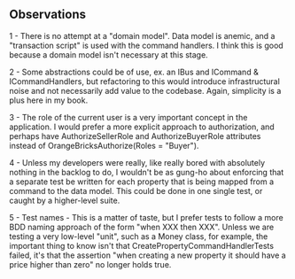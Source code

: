 Observations
-----------

1 - There is no attempt at a "domain model". Data model is anemic, and a "transaction script" is used with the command handlers. I think this is good because a domain model isn't necessary at this stage.

2 - Some abstractions could be of use, ex. an IBus and ICommand & ICommandHandlers, but refactoring to this would  introduce infrastructural noise and not necessarily add value to the codebase. Again, simplicity is a plus here in my book.

3 - The role of the current user is a very important concept in the application. I would prefer a more explicit approach to authorization, and perhaps have AuthorizeSellerRole and AuthorizeBuyerRole attributes instead of OrangeBricksAuthorize(Roles = "Buyer").

4 - Unless my developers were really, like really bored with absolutely nothing in the backlog to do, I wouldn't be as gung-ho about enforcing that a separate test be written for each property that is being mapped from a command to the data model. This could be done in one single test, or caught by a higher-level suite. 

5 - Test names - This is a matter of taste, but I prefer tests to follow a more BDD naming approach of the form "when XXX then XXX". Unless we are testing a very low-level "unit", such as a Money class, for example, the important thing to know isn't that CreatePropertyCommandHandlerTests failed, it's that the assertion "when creating a new property it should have a price higher than zero" no longer holds true.